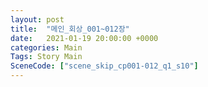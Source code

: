 ```yaml
---
layout: post
title:  "메인_회상_001~012장"
date:   2021-01-19 20:00:00 +0000
categories: Main
Tags: Story Main
SceneCode: ["scene_skip_cp001-012_q1_s10"]
---
```

